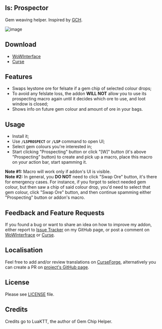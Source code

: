 ## ls: Prospector
Gem weaving helper. Inspired by [GCH](https://mods.curse.com/addons/wow/gem-chip-helper).

![image](https://i.imgur.com/7hMVieM.png)

## Download
- [WoWInterface](https://www.wowinterface.com/downloads/info24353.html)
- [Curse](https://mods.curse.com/addons/wow/261694-ls-prospector)

## Features
- Swaps leystone ore for felsate if a gem chip of selected colour drops;
- To avoid any felslate loss, the addon **WILL NOT** allow you to use its prospecting macro again until it decides which ore to use, and loot window is closed;
- Shows info on future gem colour and amount of ore in your bags.

## Usage
- Install it;
- Use **`/LSPROSPECT`** or **`/LSP`** command to open UI;
- Select gem colours you're interested in;
- Start clicking "Prospecting" button or click "[W]" button (it's above "Prospecting" button) to create and pick up a macro, place this macro on your action bar, start spamming it.

**Note #1:** Macro will work only if addon's UI is visible.</br>
**Note #2:** In general, you **DO NOT** need to click "Swap Ore" button, it's there for emergency cases. For instance, if you forgot to select needed gem colour, but then saw a chip of said colour drop, you'd need to select that gem colour, click "Swap Ore" button, and then continue spamming either "Prospecting" button or addon's macro.

## Feedback and Feature Requests
If you found a bug or want to share an idea on how to improve my addon, either report to [Issue Tracker](https://github.com/ls-/ls_Prospector/issues) on my GitHub page, or post a comment on [WoWInterfrace](https://www.wowinterface.com/downloads/info24353.html#comments) or [Curse](https://mods.curse.com/addons/wow/261694-ls-prospector#comments).

## Localisation
Feel free to add and/or review translations on [CurseForge](https://), alternatively you can create a PR on [project's GitHub page](https://github.com/ls-/ls_Prospector/pulls).

## License
Please see [LICENSE](https://github.com/ls-/ls_Prospector/blob/master/LICENSE.txt) file.

## Credits
Credits go to LuaKTT, the author of Gem Chip Helper.
